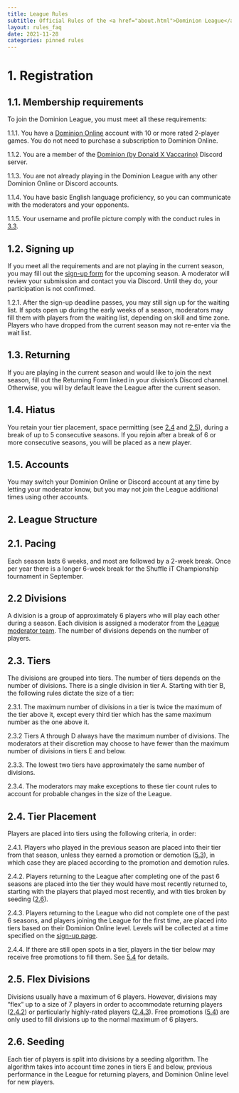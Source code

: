 ```yaml
---
title: League Rules
subtitle: Official Rules of the <a href="about.html">Dominion League</a>
layout: rules_faq
date: 2021-11-28
categories: pinned rules
---
```

# 1. Registration

## 1.1. Membership requirements

To join the Dominion League, you must meet all these requirements:

1.1.1. You have a [Dominion Online](https://dominion.games/) account with 10 or more rated 2-player games. You do not need to purchase a subscription to Dominion Online.

1.1.2. You are a member of the [Dominion (by Donald X Vaccarino)](https://discord.gg/vMmmMBu) Discord server.

1.1.3. You are not already playing in the Dominion League with any other Dominion Online or Discord accounts.

1.1.4. You have basic English language proficiency, so you can communicate with the moderators and your opponents.

1.1.5. Your username and profile picture comply with the conduct rules in [3.3](#1.3).

## 1.2. Signing up

If you meet all the requirements and are not playing in the current season, you may fill out the [sign-up form](http://dominionleague.org/sign-ups) for the upcoming season. A moderator will review your submission and contact you via Discord. Until they do, your participation is not confirmed.

1.2.1. After the sign-up deadline passes, you may still sign up for the waiting list. If spots open up during the early weeks of a season, moderators may fill them with players from the waiting list, depending on skill and time zone. Players who have dropped from the current season may not re-enter via the wait list.

## 1.3. Returning

If you are playing in the current season and would like to join the next season, fill out the Returning Form linked in your division’s Discord channel. Otherwise, you will by default leave the League after the current season.

## 1.4. Hiatus

You retain your tier placement, space permitting (see [2.4](#2.4) and [2.5](#2.5)), during a break of up to 5 consecutive seasons. If you rejoin after a break of 6 or more consecutive seasons, you will be placed as a new player.

## 1.5. Accounts

You may switch your Dominion Online or Discord account at any time by letting your moderator know, but you may not join the League additional times using other accounts.

## 2. League Structure

## 2.1. Pacing

Each season lasts 6 weeks, and most are followed by a 2-week break. Once per year there is a longer 6-week break for the Shuffle iT Championship tournament in September.

## 2.2 Divisions

A division is a group of approximately 6 players who will play each other during a season. Each division is assigned a moderator from the [League moderator team](https://dominionleague.org/moderators). The number of divisions depends on the number of players.

## 2.3. Tiers

The divisions are grouped into tiers. The number of tiers depends on the number of divisions. There is a single division in tier A. Starting with tier B, the following rules dictate the size of a tier:

2.3.1. The maximum number of divisions in a tier is twice the maximum of the tier above it, except every third tier which has the same maximum number as the one above it.

2.3.2 Tiers A through D always have the maximum number of divisions. The moderators at their discretion may choose to have fewer than the maximum number of divisions in tiers E and below.

2.3.3. The lowest two tiers have approximately the same number of divisions.

2.3.4. The moderators may make exceptions to these tier count rules to account for probable changes in the size of the League.

## 2.4. Tier Placement

Players are placed into tiers using the following criteria, in order:

2.4.1. Players who played in the previous season are placed into their tier from that season, unless they earned a promotion or demotion ([5.3](#5.3)), in which case they are placed according to the promotion and demotion rules.

2.4.2. Players returning to the League after completing one of the past 6 seasons are placed into the tier they would have most recently returned to, starting with the players that played most recently, and with ties broken by seeding ([2.6](#2.6)).

2.4.3. Players returning to the League who did not complete one of the past 6 seasons, and players joining the League for the first time, are placed into tiers based on their Dominion Online level. Levels will be collected at a time specified on the [sign-up page](http://dominionleague.org/sign-ups).

2.4.4. If there are still open spots in a tier, players in the tier below may receive free promotions to fill them. See [5.4](#5.4) for details.

## 2.5. Flex Divisions

Divisions usually have a maximum of 6 players. However, divisions may “flex” up to a size of 7 players in order to accommodate returning players ([2.4.2](#2.4.2)) or particularly highly-rated players ([2.4.3](#2.4.3)). Free promotions ([5.4](#1.1.1.)) are only used to fill divisions up to the normal maximum of 6 players.

## 2.6. Seeding

Each tier of players is split into divisions by a seeding algorithm. The algorithm takes into account time zones in tiers E and below, previous performance in the League for returning players, and Dominion Online level for new players.